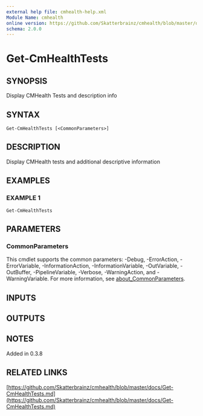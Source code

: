 ```yaml
---
external help file: cmhealth-help.xml
Module Name: cmhealth
online version: https://github.com/Skatterbrainz/cmhealth/blob/master/docs/Get-CmHealthTests.md
schema: 2.0.0
---
```


# Get-CmHealthTests

## SYNOPSIS
Display CMHealth Tests and description info

## SYNTAX

```
Get-CmHealthTests [<CommonParameters>]
```

## DESCRIPTION
Display CMHealth tests and additional descriptive information

## EXAMPLES

### EXAMPLE 1
```
Get-CmHealthTests
```

## PARAMETERS

### CommonParameters
This cmdlet supports the common parameters: -Debug, -ErrorAction, -ErrorVariable, -InformationAction, -InformationVariable, -OutVariable, -OutBuffer, -PipelineVariable, -Verbose, -WarningAction, and -WarningVariable. For more information, see [about_CommonParameters](http://go.microsoft.com/fwlink/?LinkID=113216).

## INPUTS

## OUTPUTS

## NOTES
Added in 0.3.8

## RELATED LINKS

[https://github.com/Skatterbrainz/cmhealth/blob/master/docs/Get-CmHealthTests.md](https://github.com/Skatterbrainz/cmhealth/blob/master/docs/Get-CmHealthTests.md)

